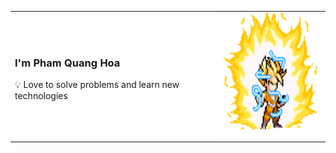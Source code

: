 <table border="0">
<tr>
<td>
<h3>I'm <strong>Pham Quang Hoa</strong></h3> 
<p>💡 Love to solve problems and learn new technologies</p>
</td>
<td>
<img src="goku.gif" alt="goku" width="200" height="200">
</td>
</tr>
</table>
